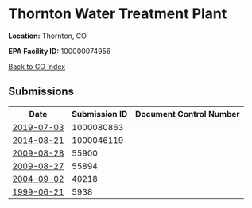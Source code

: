 # Thornton Water Treatment Plant

**Location:** Thornton, CO

**EPA Facility ID:** 100000074956

[Back to CO Index](../../index.md)

## Submissions

| Date | Submission ID | Document Control Number |
|------|--------------|-------------------------|
| [2019-07-03](submissions/1000080863.md) | 1000080863 |  |
| [2014-08-21](submissions/1000046119.md) | 1000046119 |  |
| [2009-08-28](submissions/55900.md) | 55900 |  |
| [2009-08-27](submissions/55894.md) | 55894 |  |
| [2004-09-02](submissions/40218.md) | 40218 |  |
| [1999-06-21](submissions/5938.md) | 5938 |  |
